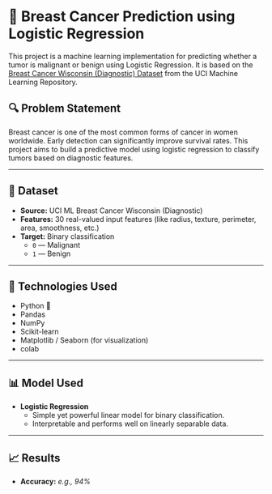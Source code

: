 # 🧠 Breast Cancer Prediction using Logistic Regression

This project is a machine learning implementation for predicting whether a tumor is malignant or benign using Logistic Regression. It is based on the [Breast Cancer Wisconsin (Diagnostic) Dataset](https://scikit-learn.org/stable/datasets/toy_dataset.html#breast-cancer-dataset) from the UCI Machine Learning Repository.

## 🔍 Problem Statement

Breast cancer is one of the most common forms of cancer in women worldwide. Early detection can significantly improve survival rates. This project aims to build a predictive model using logistic regression to classify tumors based on diagnostic features.

---

## 📂 Dataset

- **Source:** UCI ML Breast Cancer Wisconsin (Diagnostic)
- **Features:** 30 real-valued input features (like radius, texture, perimeter, area, smoothness, etc.)
- **Target:** Binary classification
  - `0` — Malignant
  - `1` — Benign

---

## 🧪 Technologies Used

- Python 🐍
- Pandas
- NumPy
- Scikit-learn
- Matplotlib / Seaborn (for visualization)
- colab

---

## 📊 Model Used

- **Logistic Regression**
  - Simple yet powerful linear model for binary classification.
  - Interpretable and performs well on linearly separable data.

---

## 📈 Results

- **Accuracy:** _e.g., 94%_
